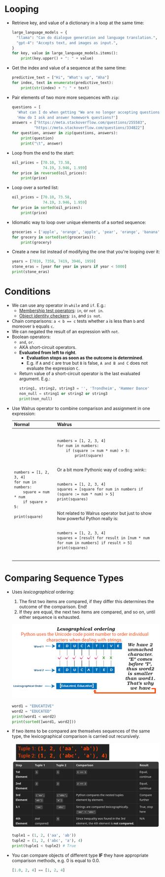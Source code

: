# Looping

- Retrieve key, and value of a dictionary in a loop at the same time:
  ```py
  large_language_models = {
    "llama": "Can do dialogue generation and language translation.",
    "gpt-4": "Accepts text, and images as input.",
  }
  for key, value in large_language_models.items():
      print(key.upper() + ": " + value)
  ```
- Get the index and value of a sequence at the same time:
  ```py
  predictive_text = ["Hi", "What's up", "Aha"]
  for index, text in enumerate(predictive_text):
      print(str(index) + ": " + text)
  ```
- Pair elements of two more more sequences with `zip`:
  ```py
  questions = [
    'What can I do when getting "We are no longer accepting questions/answers from this account"?',
    'How do I ask and answer homework questions?']
  answers = ["https://meta.stackoverflow.com/questions/255583",
            "https://meta.stackoverflow.com/questions/334822"]
  for question, answer in zip(questions, answers):
      print(question)
      print("\t", answer)
  ```
- Loop from the end to the start:
  ```py
  oil_prices = [70.10, 73.58,
                74.19, 3.946, 1.959]
  for price in reversed(oil_prices):
      print(price)
  ```
- Loop over a sorted list:
  ```py
  oil_prices = [70.10, 73.58,
                74.19, 3.946, 1.959]
  for price in sorted(oil_prices):
      print(price)
  ```
- Idiomatic way to loop over unique elements of a sorted sequence:
  ```py
  groceries = ['apple', 'orange', 'apple', 'pear', 'orange', 'banana']
  for grocery in sorted(set(groceries)):
      print(grocery)
  ```
- Create a new list instead of modifying the one that you're looping over it:
  ```py
  years = [7010, 7358, 7419, 3946, 1959]
  stone_eras = [year for year in years if year < 5000]
  print(stone_eras)
  ```

# Conditions

- We can use any operator in `while` and `if`. E.g.:
  - [Membership test operators](https://docs.python.org/3/reference/expressions.html#membership-test-operations): `in`, or `not in`.
  - [Object identity checkers](https://docs.python.org/3/library/operator.html#operator.is_): `is`, and `is not`.
- Chain comparisons: `a < b == c` tests whether `a` is less than `b` and moreover `b` equals `c`.
- We can negated the result of an expression with `not`.
- Boolean operators:
  - `and`, `or`.
  - AKA short-circuit operators.
  - **Evaluated from left to right**.
    - **Evaluation stops as soon as the outcome is determined**.
    - E.g. if `A` and `C` are true but `B` is false, `A and B and C` does not evaluate the expression `C`.
  - Return value of a short-circuit operator is the last evaluated argument. E.g.:
    ```py
    string1, string2, string3 = '', 'Trondheim', 'Hammer Dance'
    non_null = string1 or string2 or string3
    print(non_null)
    ```
- Use Walrus operator to combine comparison and assignment in one expression:
  <table>
  <thead>
  <tr>
  <th>Normal</th>
  <th>Walrus</th>
  </tr>
  </thead>
  <tbody>
  <tr>
  <td>
  <pre lang="python">
  <code>
  numbers = [1, 2, 3, 4]
  for num in numbers:
      square = num * num
      if square > 5:
          print(square)
  </code>
  </pre>
  </td>
  <td>
  <pre lang="python">
  <code>
  numbers = [1, 2, 3, 4]
  for num in numbers:
      if (square := num * num) > 5:
          print(square)
  </code>
  </pre>
  Or a bit more Pythonic way of coding :wink::
  <pre lang="python">
  <code>
  numbers = [1, 2, 3, 4]
  squares = [square for num in numbers if (square := num * num) > 5]
  print(squares)
  </code>
  </pre>
  Not related to Walrus operator but just to show how powerful Python really is:
  <pre lang="python">
  <code>
  numbers = [1, 2, 3, 4]
  squares = [result for result in [num * num for num in numbers] if result > 5]
  print(squares)
  </code>
  </pre>
  </td>
  </tr>
  </tbody>
  </table>

# Comparing Sequence Types

- Uses _lexicographical_ ordering:

  1. The first two items are compared, if they differ this determines the outcome of the comparison. End!
  2. If they are equal, the next two items are compared, and so on, until either sequence is exhausted.

  ![lexicographical comparison](./assets/lexicographical-comparison.png)

  ```py
  word1 = "EDUCATIVE"
  word2 = "EDUCATED"
  print(word1 < word2)
  print(sorted([word1, word2]))
  ```

- If two items to be compared are themselves sequences of the same type, the lexicographical comparison is carried out recursively.

  ![Nested tuple comparison](./assets/nested-tuple-comparison.png)

  ```py
  tuple1 = (1, 2, ('aa', 'ab'))
  tuple2 = (1, 2, ('abc', 'a'), 4)
  print(tuple1 < tuple2) # True
  ```

- You can compare objects of different type **IF** they have appropriate comparison methods, e.g. 0 is equal to 0.0.
  ```py
  [1.0, 2, 4] == [1, 2, 4]
  ```
